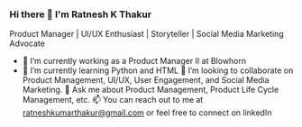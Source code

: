 ### Hi there 👋 I'm Ratnesh K Thakur

Product Manager | UI/UX Enthusiast | Storyteller | Social Media Marketing Advocate


- 🔭 I’m currently working as a Product Manager II at Blowhorn
-  🌱 I’m currently learning Python and HTML
 👯 I’m looking to collaborate on Product Management, UI/UX, User Engagement, and Social Media Marketing.
 💬 Ask me about Product Management, Product Life Cycle Management, etc.
 📫 You can reach out to me at ratneshkumarthakur@gmail.com or feel free to connect on linkedIn
